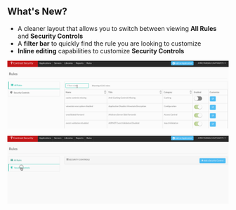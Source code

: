 <!--
title: "Creating And Managing Rules"
description: "Explanation of new features for creating and managing rules"
tags: "TeamServer application rules"
-->

## What's New?

* A cleaner layout that allows you to switch between viewing **All Rules** and **Security Controls**
* A **filter bar** to quickly find the rule you are looking to customize
* **Inline editing** capabilities to customize **Security Controls**

<a href="assets/images/KB3-b02_1.gif" rel="lightbox" title="Filter Bar"><img class="thumbnail" src="assets/images/KB3-b02_1.gif"/></a>

<a href="assets/images/KB3-b02_2.gif" rel="lightbox" title="Inline Editing"><img class="thumbnail" src="assets/images/KB3-b02_2.gif"/></a>
